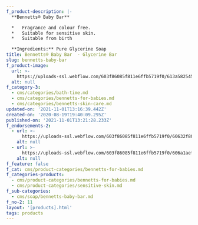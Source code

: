 ```yaml
---
f_product-description: |-
  **Bennetts® Baby Bar**

  *   Fragrance and colour free.
  *   Suitable for sensitive skin.
  *   Suitable from birth

  **Ingredients:** Pure Glycerine Soap
title: Bennetts® Baby Bar  - Glycerine Bar
slug: bennetts-baby-bar
f_product-image:
  url: >-
    https://uploads-ssl.webflow.com/603f86085f811e6ffb5719f0/613a58254507f33259062c1b_Bennetts%20Baby%20Bar.jpg
  alt: null
f_category-3:
  - cms/categories/bath-time.md
  - cms/categories/bennetts-for-babies.md
  - cms/categories/bennetts-skin-care.md
updated-on: '2021-11-01T13:16:39.442Z'
created-on: '2020-08-19T19:40:09.295Z'
published-on: '2021-11-01T13:21:28.233Z'
f_endorsements-2:
  - url: >-
      https://uploads-ssl.webflow.com/603f86085f811e6ffb5719f0/60632f8022842c468ed103e3_Asset%206.svg
    alt: null
  - url: >-
      https://uploads-ssl.webflow.com/603f86085f811e6ffb5719f0/606a1aeff648782b844b0b0c_Asset%2015.svg
    alt: null
f_feature: false
f_cat: cms/product-categories/bennetts-for-babies.md
f_categories-products:
  - cms/product-categories/bennetts-for-babies.md
  - cms/product-categories/sensitive-skin.md
f_sub-categories:
  - cms/soap/bennetts-baby-bar.md
f_no-2: 11
layout: '[products].html'
tags: products
---
```



